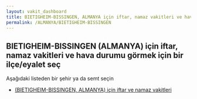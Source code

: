```yaml
---
layout: vakit_dashboard
title: BIETIGHEIM-BISSINGEN, ALMANYA için iftar, namaz vakitleri ve hava durumu - ilçe/eyalet seç
permalink: /ALMANYA/BIETIGHEIM-BISSINGEN
---
```


## BIETIGHEIM-BISSINGEN (ALMANYA) için iftar, namaz vakitleri ve hava durumu  görmek için bir ilçe/eyalet seç

Aşağıdaki listeden bir şehir ya da semt seçin

* [ (BIETIGHEIM-BISSINGEN, ALMANYA) için iftar ve namaz vakitleri](/ALMANYA/BIETIGHEIM-BISSINGEN/)

<script type="text/javascript">
  var GLOBAL_COUNTRY = 'ALMANYA';
  var GLOBAL_CITY = 'BIETIGHEIM-BISSINGEN';
  var GLOBAL_STATE = 'BIETIGHEIM-BISSINGEN';
</script>
